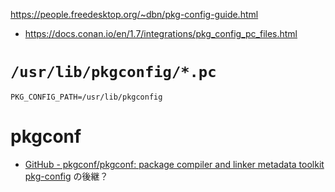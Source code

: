 https://people.freedesktop.org/~dbn/pkg-config-guide.html

- https://docs.conan.io/en/1.7/integrations/pkg_config_pc_files.html

# `/usr/lib/pkgconfig/*.pc`

`PKG_CONFIG_PATH=/usr/lib/pkgconfig`

# pkgconf

- [GitHub - pkgconf/pkgconf: package compiler and linker metadata toolkit](https://github.com/pkgconf/pkgconf)
  [pkg-config](./pkg-config) の後継？
